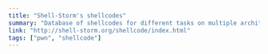 ```yaml
---
title: "Shell-Storm's shellcodes"
summary: "Database of shellcodes for different tasks on multiple architectures. The rest of http://shell-storm.org is a collection of binary analysis, exploit and reverse-engineering resources."
link: "http://shell-storm.org/shellcode/index.html"
tags: ["pwn", "shellcode"]
---
```

